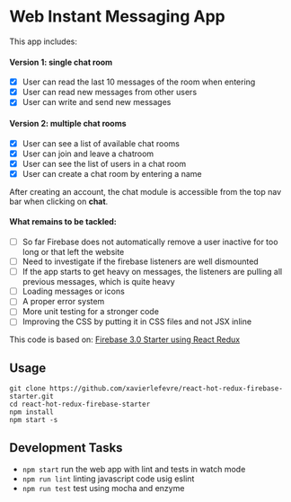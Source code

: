 
# Web Instant Messaging App

This app includes:

#### Version 1: single chat room
- [x] User can read the last 10 messages of the room when entering
- [x] User can read new messages from other users
- [x] User can write and send new messages

#### Version 2: multiple chat rooms
- [x] User can see a list of available chat rooms
- [x] User can join and leave a chatroom
- [x] User can see the list of users in a chat room
- [x] User can create a chat room by entering a name

After creating an account, the chat module is accessible from the top nav bar when clicking on **chat**.

#### What remains to be tackled:
- [ ] So far Firebase does not automatically remove a user inactive for too long or that left the website
- [ ] Need to investigate if the firebase listeners are well dismounted
- [ ] If the app starts to get heavy on messages, the listeners are pulling all previous messages, which is quite heavy
- [ ] Loading messages or icons
- [ ] A proper error system
- [ ] More unit testing for a stronger code
- [ ] Improving the CSS by putting it in CSS files and not JSX inline

This code is based on: [Firebase 3.0 Starter using React Redux](https://github.com/douglascorrea/react-hot-redux-firebase-starter)

## Usage

```
git clone https://github.com/xavierlefevre/react-hot-redux-firebase-starter.git
cd react-hot-redux-firebase-starter
npm install
npm start -s
```

## Development Tasks

- `npm start` run the web app with lint and tests in watch mode
- `npm run lint` linting javascript code usig eslint
- `npm run test` test using mocha and enzyme
